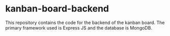 ﻿# kanban-board-backend

This repository contains the code for the backend of the kanban board. The primary framework used is Express JS and the database is MongoDB.
